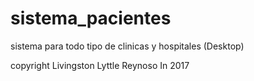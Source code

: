 # sistema_pacientes

sistema para todo tipo de clinicas y hospitales (Desktop)

copyright Livingston Lyttle Reynoso In 2017
